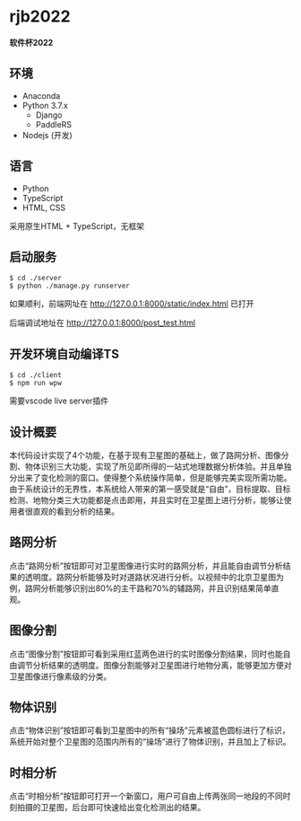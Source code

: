 # rjb2022
**软件杯2022**

## 环境
- Anaconda
- Python 3.7.x
    - Django
    - PaddleRS
- Nodejs (开发)

## 语言
- Python
- TypeScript
- HTML, CSS

采用原生HTML + TypeScript，无框架

## 启动服务

```
$ cd ./server
$ python ./manage.py runserver
```
如果顺利，前端网址在 http://127.0.0.1:8000/static/index.html 已打开 

后端调试地址在 http://127.0.0.1:8000/post_test.html

## 开发环境自动编译TS
```
$ cd ./client
$ npm run wpw
```
需要vscode live server插件

## 设计概要
本代码设计实现了4个功能，在基于现有卫星图的基础上，做了路网分析、图像分割、物体识别三大功能，实现了所见即所得的一站式地理数据分析体验。并且单独分出来了变化检测的窗口。使得整个系统操作简单，但是能够完美实现所需功能。由于系统设计的无界性，本系统给人带来的第一感受就是“自由”，目标提取、目标检测、地物分类三大功能都是点击即用，并且实时在卫星图上进行分析，能够让使用者很直观的看到分析的结果。

## 路网分析
点击“路网分析”按钮即可对卫星图像进行实时的路网分析，并且能自由调节分析结果的透明度。路网分析能够及时对道路状况进行分析。以视频中的北京卫星图为例，路网分析能够识别出80%的主干路和70%的辅路网，并且识别结果简单直观。

## 图像分割
点击“图像分割”按钮即可看到采用红蓝两色进行的实时图像分割结果，同时也能自由调节分析结果的透明度。图像分割能够对卫星图进行地物分离，能够更加方便对卫星图像进行像素级的分类。

## 物体识别
点击“物体识别”按钮即可看到卫星图中的所有“操场”元素被蓝色圆标进行了标识，系统开始对整个卫星图的范围内所有的“操场”进行了物体识别，并且加上了标识。

## 时相分析
点击“时相分析”按钮即可打开一个新窗口，用户可自由上传两张同一地段的不同时刻拍摄的卫星图，后台即可快速给出变化检测出的结果。

